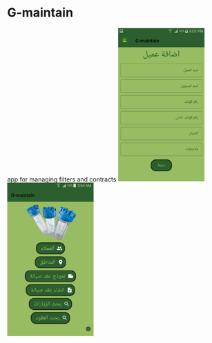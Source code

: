 # G-maintain
app for managing filters and contracts
<img src="Screenshot_2021-03-14-18-05-29.png" width="200">
<img src="Screenshot_2021-06-06-03-54-10.png" width="200">
